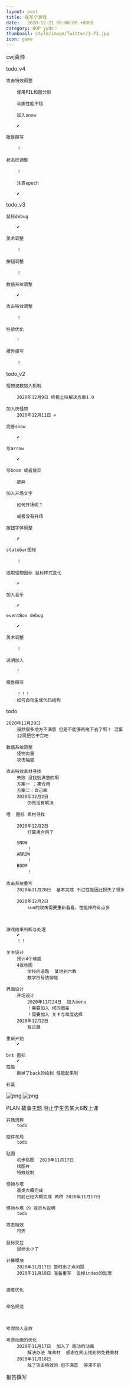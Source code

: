 ```yaml
---
layout: post
title: 在写个游戏
date:   2020-12-21 00:00:00 +0800
category: OOP yyds！
thumbnail: style/image/Twitter/1-71.jpg
icon: game
---
```






cwj真帅


todo_v4

    攻击特效调整

        使用PIL和图分割

        动画性能不错

        加入snow

        ✔

    报告撰写

        ！

    状态栏调整

        ！

        注意epoch

        ✔










todo_v3


    鼠标debug

        ✔

    美术调整

        ！

    按钮调整

        ！

    数值系统调整

        ✔

    攻击特效调整

        ！

    性能优化

        !
    
    报告撰写

        ！

    






todo_v2
    
    怪物波数加入机制
        
        2020年12月9日 终极土味解决方案1.0

    加入快怪物
        2020年12月11日 ✔

    完善snow

        ✔

    写arrow

        ✔

    写boom 或者放弃

        放弃
        
    加入开场文字

        如何开场呢？

        或者没有开场

    按钮字体调整

        ✔

    statebar图标

        ！

    选取怪物图标 鼠标样式变化

        ✔

    加入音乐

        ✔

    eventBox debug

        ✔

    美术调整

        ！

    说明加入

        !

    报告撰写

        ！！！
        如何自动生成代码结构




todo

    2020年11月29日
        虽然很多地方不满意 但是不能够再拖下去了啊！ 混蛋
        12周把它干完吧

    数值系统调整
        怪物血量
        攻击幅度

    攻击特效素材寻找
        失败 没找到满意的啊 
        方案一 ：凑合用
        方案二：自己画
        2020年12月2日
            仍然没有解决

    塔  图标 素材寻找
        
        2020年12月2日
            打算凑合用了

        SNOW
            ！
        ARROW
            ！
        BOOM
            ！
        
    攻击系统重写
        2020年11月20日  基本完成 不过性能因此损失了很多

        2020年12月2日
            sun的攻击需要重新看看，性能掉的有点多



    游戏结束判断与处理
        ✔
        ！！

    关卡设计
        预计4个难度
        4张地图
            学校的道路  某地到六教
            数学符号防御塔
    
    界面设计
        开场设计
            2020年11月24日  加入menu
            ！需要加入 塔的图鉴
            ！需要加入 关卡与难度选择
        2020年12月2日
            有进展

    重新开始
        ✔
    
    bnt 图标
        ✔
    性能
        删掉了back的绘制 性能起来啦

    彩蛋


![png](/myPage/style/image/javaGame/1.png)
![png](/myPage/style/image/javaGame/2.png)





PLAN
    故事主题
        阻止学生去某大6教上课

    开场流程
        todo

    控件布局
        todo

    贴图
        初步贴图  2020年11月17日
        找图片
        特效绘制
    
    怪物与塔
        基类大概完成
        目前已经大概完成 两种 2020年11月17日

    怪物与塔 的 提示与说明
        todo

    攻击特效
        可弄

    鼠标交互
        鼠标太小了

    计算模块
        2020年11月17日 暂时出了点问题
        2020年11月18日 准备重写  去掉index的处理
        

    速度优化


    命名规范



    考虑加入音效

    考虑动画的优化
        2020年11月17日  加入了 跑动的动画
            解决办法 堆素材  感谢在网上找到的免费素材
        2020年11月18日
            找了攻击特效的 但不满意  停滞不前




报告撰写
























